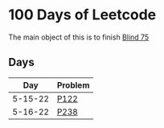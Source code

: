 # 100 Days of Leetcode

The main object of this is to finish [Blind 75](https://leetcode.com/discuss/general-discussion/460599/blind-75-leetcode-questions)

## Days
| Day     | Problem                                                                |
| ------- | ---------------------------------------------------------------------- |
| 5-15-22 | [P122](https://leetcode.com/problems/best-time-to-buy-and-sell-stock/) |
| 5-16-22 | [P238](https://leetcode.com/problems/product-of-array-except-self/)    | 

